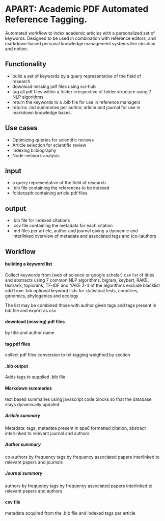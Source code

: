 # APART: Academic PDF Automated Reference Tagging. 

Automated workflow to index academic articles with a personalized set of keywords. Designed to be used in combination with reference editors, and markdown-based personal knowledge management systems like obsidian and notion.

## Functionality
- build a set of keywords by a query representative of the field of research
- download missing pdf files using sci-hub
- tag all pdf files within a folder irrespective of folder structure using 7 NLP algorithms 
- return the keywords to a .bib file for use in reference managers
- returns .md summaries per author, article and journal for use in markdown knowledge bases.

## Use cases
- Optimizing queries for scientific reviews
- Article selection for scientific review
- Indexing bilbiography
- Node-network analysis

## input
- a query representative of the field of research
- .bib file containing the references to be indexed
- folderpath containing article pdf files

## output
- .bib file for indexed citations
- .csv file containing the metadata for each citation
- .md files per article, author and journal giving a dynnamic and interlinked overview of metadata and associated tags and (co-)authors


## Workflow
#### building a keyword list
Collect keywords from (web of science or google scholar) csv list of titles and abstracts using 7 common NLP algorithms.
bigram, keybert, RAKE, textrank, topicrank, TF-IDF and YAKE
2-4 of the algorithms
exclude blacklist
add from .bib
optional keyword lists for statistical tests, countries, genomics, phylogenies and ecology

The list may be combined those with author given tags and tags present in bib file and export as csv


#### download (missing) pdf files
by title and author name


#### tag pdf files
collect pdf files
conversion to txt
tagging weighted by section


#### .bib output
Adds tags to supplied .bib file


#### Markdown summaries
text based summaries using javascript code blocks so that the database stays dynamically updated

##### Article summary
Metadata: tags, metadata present in apa6 formatted citation, abstract
interlinked to relevant journal and authors

##### Author summary
co-authors by frequency
tags by frequency
associated papers
interlinked to relevant papers and journals

##### Journal summary
authors by frequency
tags by frequency
associated papers
interlinked to relevant papers and authors


#### csv file
metadata acquired from the .bib file and indexed tags per article
